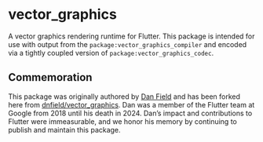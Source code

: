 # vector_graphics

A vector graphics rendering runtime for Flutter. This package is intended for
use with output from the `package:vector_graphics_compiler` and encoded via
a tightly coupled version of `package:vector_graphics_codec`.

## Commemoration

This package was originally authored by
[Dan Field](https://github.com/dnfield) and has been forked here
from [dnfield/vector_graphics](https://github.com/dnfield/vector_graphics).
Dan was a member of the Flutter team at Google from 2018 until his death
in 2024. Dan’s impact and contributions to Flutter were immeasurable, and we
honor his memory by continuing to publish and maintain this package.
